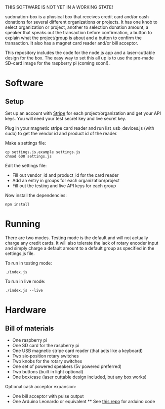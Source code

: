 

THIS SOFTWARE IS NOT YET IN A WORKING STATE!


sudonation-box is a physical box that receives credit card and/or cash donations for several different organizations or projects. It has one knob to select organization or project, another to selection donation amount, a speaker that speaks out the transaction before confirmation, a button to explain what the project/group is about and a button to confirm the transaction. It also has a magnet card reader and/or bill acceptor.

This repository includes the code for the node.js app and a laser-cuttable design for the box. The easy way to set this all up is to use the pre-made SD-card image for the raspberry pi (coming soon!).

# Software

## Setup

Set up an account with [Stripe](https://stripe.com) for each project/organization and get your API keys. You will need your test secret key and live secret key.

Plug in your magnetic stripe card reader and run list_usb_devices.js (with sudo) to get the vendor id and product id of the reader.

Make a settings file:

```
cp settings.js.example settings.js
chmod 600 settings.js
```

Edit the settings file:

* Fill out vendor_id and product_id for the card reader
* Add an entry in groups for each organization/project
* Fill out the testing and live API keys for each group

Now install the dependencies:

```
npm install
```

# Running

There are two modes. Testing mode is the default and will not actually charge any credit cards. It will also tolerate the lack of rotary encoder input and simply charge a default amount to a default group as specified in the settings.js file. 

To run in testing mode:

```
./index.js
```

To run in live mode:
```
./index.js --live
```

# Hardware

## Bill of materials

* One raspberry pi
* One SD card for the raspberry pi
* One USB magnetic stripe card reader (that acts like a keyboard)
* Two six-position rotary switches
* Two knobs for the rotary switches
* One set of powered speakers (5v powered preferred)
* Two buttons (built in light optional)
* One box/case (laser cuttable design included, but any box works)

Optional cash acceptor expansion:

* One bill acceptor with pulse output
* One Arduino Leonardo or equivalent
** See [this repo](https://github.com/Juul/ict-bill-acceptor-as-usb-keyboard) for arduino code